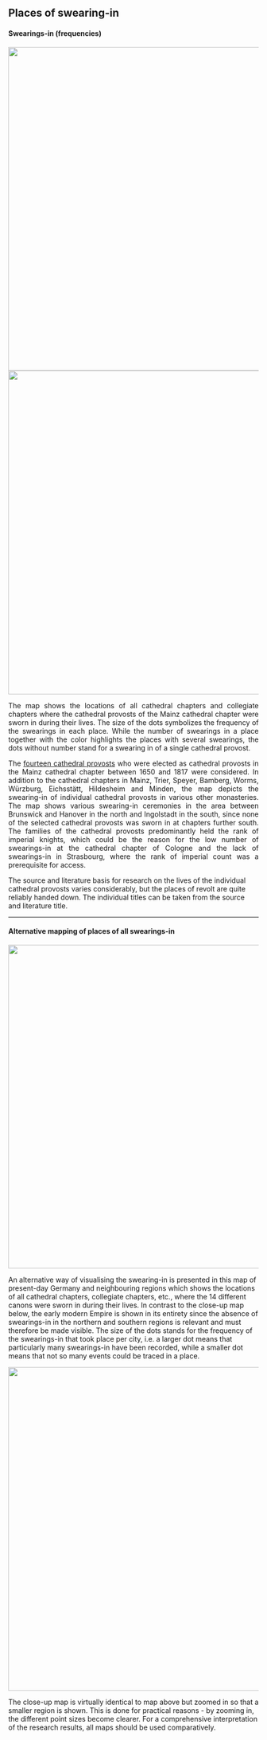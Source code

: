 <h2>Places of swearing-in</h2>

<h4>Swearings-in (frequencies)</h4>

<img src="./maps/Häufigkeit der Aufschwörungsorte mit Ortsnamen.png" width="650px" align="center"/>
<img src="./maps/Häufigkeit der Aufschwörungsorte ohne Ortsname.png" width="650px" align="center"/>

<p align="justify">The map shows the locations of all cathedral chapters and collegiate chapters where the cathedral provosts of the Mainz cathedral 
chapter were sworn in during their lives. The size of the dots symbolizes the frequency of the swearings in each place. While the number of swearings 
in a place together with the color highlights the places with several swearings, the dots without number stand for a swearing in of a single cathedral provost.</p>

<p align="justify">The <a href="/information.html">fourteen cathedral provosts</a> who were elected as cathedral provosts in the Mainz cathedral chapter between 1650 and 1817 were considered. In addition to the cathedral chapters in Mainz, Trier, Speyer, Bamberg, Worms, Würzburg, Eichsstätt, Hildesheim and Minden, the map depicts the swearing-in 
of individual cathedral provosts in various other monasteries. The map shows various swearing-in ceremonies in the area between Brunswick and Hanover in the 
north and Ingolstadt in the south, since none of the selected cathedral provosts was sworn in at chapters further south. The families of the 
cathedral provosts predominantly held the rank of imperial knights, which could be the reason for the low number of swearings-in at the cathedral chapter of 
Cologne and the lack of swearings-in in Strasbourg, where the rank of imperial count was a prerequisite for access.</p>

<p>The source and literature basis for research on the lives of the individual cathedral provosts varies considerably, but the places of revolt are quite reliably handed down. The individual titles can be taken from the source and literature title.</p>

<hr>

<h4>Alternative mapping of places of all swearings-in</h4>

<img src="./maps/Domherren_Aufschwörungsorte_Ausschnitt Deutschland.png" width="650px" align="center"/>

<p>An alternative way of visualising the swearing-in is presented in this map of present-day Germany and neighbouring regions which shows the locations of all cathedral chapters, collegiate chapters, etc., where the 14 different canons were sworn in during their lives. In contrast to the close-up map below, the early modern Empire is shown in its entirety since the absence of swearings-in in the northern and southern regions is relevant and must therefore be made visible. The size of the dots stands for the frequency of the swearings-in that took place per city, i.e. a larger dot means that particularly many swearings-in have been recorded, while a smaller dot means that not so many events could be traced in a place.</p>

<img src="./maps/Domherren_Aufschwörungsorte.png" width="650px" align="center"/>
 
<p>The close-up map is virtually identical to map above but zoomed in so that a smaller region is shown. This is done for practical reasons - by zooming in, the different point sizes become clearer. For a comprehensive interpretation of the research results, all maps should be used comparatively.</p>




